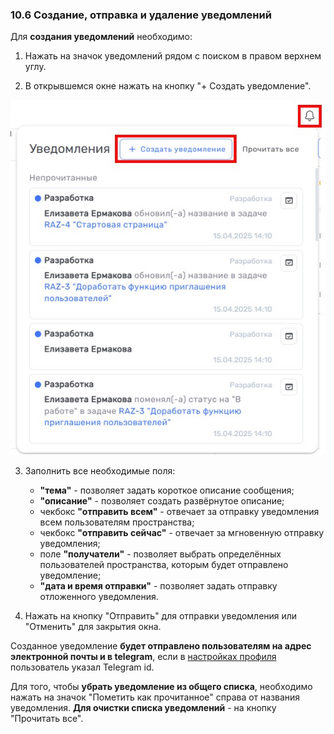 ### 10.6 Создание, отправка и удаление уведомлений

Для **создания уведомлений** необходимо:

1. Нажать на значок уведомлений рядом с поиском в правом верхнем углу.

2. В открывшемся окне нажать на кнопку "+ Создать уведомление".

![create_notice](/imgs/create_notice.jpg)

3. Заполнить все необходимые поля:

    - **"тема"** - позволяет задать короткое описание сообщения;
    - **"описание"** - позволяет создать развёрнутое описание;
    - чекбокс **"отправить всем"** - отвечает за отправку уведомления всем пользователям пространства;
    - чекбокс **"отправить сейчас"** - отвечает за мгновенную отправку уведомления;
    - поле **"получатели"** - позволяет выбрать определённых пользователей пространства, которым будет отправлено уведомление;
    - **"дата и время отправки"** - позволяет задать отправку отложенного уведомления.

4. Нажать на кнопку "Отправить" для отправки уведомления или "Отменить" для закрытия окна.

Созданное уведомление **будет отправлено пользователям на адрес электронной почты и в telegram**, если в [настройках профиля](../2_profile/2.1_settings.md) пользователь указал Telegram id.


Для того, чтобы **убрать уведомление из общего списка**, необходимо нажать на значок "Пометить как прочитанное" справа от названия уведомления. **Для очистки списка уведомлений** - на кнопку "Прочитать все".  
